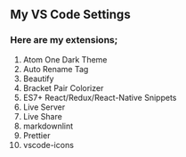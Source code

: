 ## My VS Code Settings

### Here are my extensions;

1. Atom One Dark Theme
2. Auto Rename Tag
3. Beautify
4. Bracket Pair Colorizer
5. ES7+ React/Redux/React-Native Snippets
6. Live Server
7. Live Share
8. markdownlint
9. Prettier
10. vscode-icons
